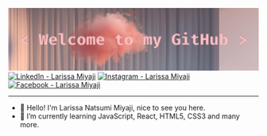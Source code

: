 ![welcome](covergithub.png)
<a href="https://www.linkedin.com/in/larissamiyaji/" target="_blank"><img src="https://img.shields.io/badge/LinkedIn-%230077B5.svg?&style=flat-square&logo=linkedin&logoColor=white" alt="LinkedIn - Larissa Miyaji"></a>
<a href="https://www.instagram.com/larissamiyaji/" target="_blank"><img src="https://img.shields.io/badge/Instagram-%23E4405F.svg?&style=flat-square&logo=instagram&logoColor=white" alt="Instagram - Larissa Miyaji"></a>
<a href="https://www.facebook.com/larissa.miyaji" target="_blank"><img src="https://img.shields.io/badge/Facebook-%231877F2.svg?&style=flat-square&logo=facebook&logoColor=white" alt="Facebook - Larissa Miyaji"></a>
***
- 🙋 Hello! I'm Larissa Natsumi Miyaji, nice to see you here.
- 🌱 I’m currently learning JavaScript, React, HTML5, CSS3 and many more.
<!--
**larissamiyaji/larissamiyaji** is a ✨ _special_ ✨ repository because its `README.md` (this file) appears on your GitHub profile.

Here are some ideas to get you started:

- 🔭 I’m currently working on ...
- 🌱 I’m currently learning ...
- 👯 I’m looking to collaborate on ...
- 🤔 I’m looking for help with ...
- 💬 Ask me about ...
- 📫 How to reach me: ...
- 😄 Pronouns: ...
- ⚡ Fun fact: ...
-->
